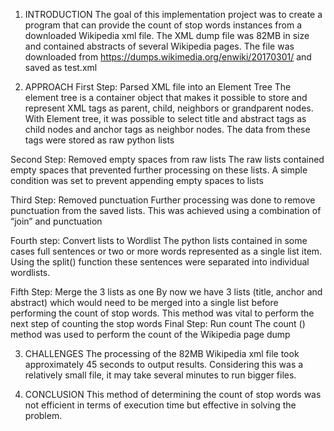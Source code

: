
1.	INTRODUCTION
The goal of this implementation project was to create a program that can provide the count of stop words instances from a downloaded Wikipedia xml file. The XML dump file was 82MB in size and contained abstracts of several Wikipedia pages. The file was downloaded from https://dumps.wikimedia.org/enwiki/20170301/ and saved as test.xml

2.	APPROACH
First Step: Parsed XML file into an Element Tree
The element tree is a container object that makes it possible to store and represent XML tags as parent, child, neighbors or grandparent nodes.
With Element tree, it was possible to select title and abstract tags as child nodes and anchor tags as neighbor nodes. The data from these tags were stored as raw python lists

Second Step: Removed empty spaces from raw lists
The raw lists contained empty spaces that prevented further processing on these lists. A simple condition was set to prevent appending empty spaces to lists 

Third Step: Removed punctuation
Further processing was done to remove punctuation from the saved lists. This was achieved using a combination of “join” and punctuation  

Fourth step: Convert lists to Wordlist
The python lists contained in some cases full sentences or two or more words represented as a single list item. Using the split() function these sentences were separated into individual wordlists. 

Fifth Step: Merge the 3 lists as one
By now we have 3 lists (title, anchor and abstract) which would need to be merged into a single list before performing the count of stop words. This method was vital to perform the next step of counting the stop words
Final Step: Run count
The count () method was used to perform the count of the Wikipedia page dump

3.	CHALLENGES
The processing of the 82MB Wikipedia xml file took approximately 45 seconds to output results. Considering this was a relatively small file, it may take several minutes to run bigger files.  

4.	CONCLUSION
This method of determining the count of stop words was not efficient in terms of execution time but effective in solving the problem. 

